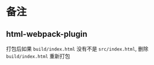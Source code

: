 # 备注

## html-webpack-plugin

打包后如果 `build/index.html` 没有不是 `src/index.html`, 删除 `build/index.html` 重新打包